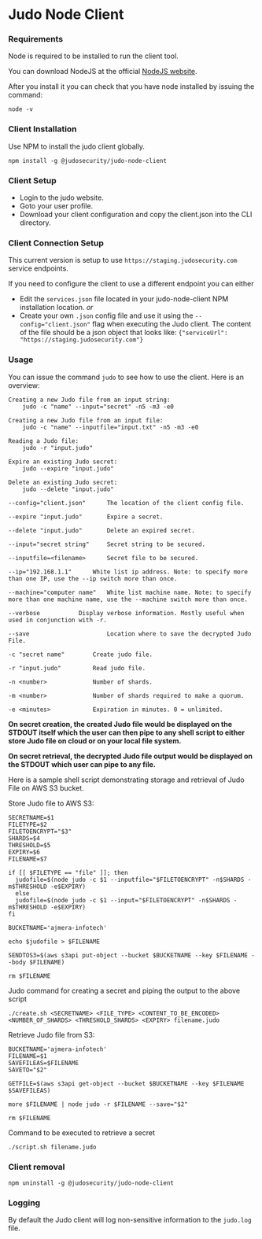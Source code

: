 # Judo Node Client

### Requirements
Node is required to be installed to run the client tool.

You can download NodeJS at the official [NodeJS website](https://nodejs.org).

After you install it you can check that you have node installed by issuing the command:

```
node -v
```

### Client Installation
Use NPM to install the judo client globally.
```
npm install -g @judosecurity/judo-node-client
```

### Client Setup
- Login to the judo website.
- Goto your user profile.
- Download your client configuration and copy the client.json into the CLI directory.

### Client Connection Setup
This current version is setup to use `https://staging.judosecurity.com` service endpoints.

If you need to configure the client to use a different endpoint you can either
- Edit the `services.json` file located in your judo-node-client NPM installation location.
*or*
- Create your own `.json` config file and use it using the `--config="client.json"` flag when executing the Judo client. The content of the file should be a json object that looks like: `{"serviceUrl": "https://staging.judosecurity.com"}`

### Usage
You can issue the command `judo` to see how to use the client. Here is an overview:
```
Creating a new Judo file from an input string:
	judo -c "name" --input="secret" -n5 -m3 -e0

Creating a new Judo file from an input file:
	judo -c "name" --inputfile="input.txt" -n5 -m3 -e0

Reading a Judo file:
	judo -r "input.judo"

Expire an existing Judo secret:
	judo --expire "input.judo"

Delete an existing Judo secret:
	judo --delete "input.judo"

--config="client.json" 		The location of the client config file.

--expire "input.judo" 		Expire a secret.

--delete "input.judo" 		Delete an expired secret.

--input="secret string" 	Secret string to be secured.

--inputfile=<filename> 		Secret file to be secured.

--ip="192.168.1.1" 		White list ip address. Note: to specify more than one IP, use the --ip switch more than once.

--machine="computer name" 	White list machine name. Note: to specify more than one machine name, use the --machine switch more than once.

--verbose 			Display verbose information. Mostly useful when used in conjunction with -r.

--save                   	Location where to save the decrypted Judo File.

-c "secret name" 		Create judo file.

-r "input.judo" 		Read judo file.

-n <number> 			Number of shards.

-m <number> 			Number of shards required to make a quorum.

-e <minutes> 			Expiration in minutes. 0 = unlimited.
```

**On secret creation, the created Judo file would be displayed on the STDOUT itself which the user can then pipe to any shell script to either store Judo file on cloud or on your local file system.**

**On secret retrieval, the decrypted Judo file output would be displayed on the STDOUT which user can pipe to any file.**

Here is a sample shell script demonstrating storage and retrieval of Judo File on AWS S3 bucket.


Store Judo file to AWS S3:
```
SECRETNAME=$1
FILETYPE=$2
FILETOENCRYPT="$3"
SHARDS=$4
THRESHOLD=$5
EXPIRY=$6
FILENAME=$7

if [[ $FILETYPE == "file" ]]; then
  judofile=$(node judo -c $1 --inputfile="$FILETOENCRYPT" -n$SHARDS -m$THRESHOLD -e$EXPIRY)
  else
  judofile=$(node judo -c $1 --input="$FILETOENCRYPT" -n$SHARDS -m$THRESHOLD -e$EXPIRY)
fi

BUCKETNAME='ajmera-infotech'

echo $judofile > $FILENAME

SENDTOS3=$(aws s3api put-object --bucket $BUCKETNAME --key $FILENAME --body $FILENAME)

rm $FILENAME
```

Judo command for creating a secret and piping the output to the above script

```
./create.sh <SECRETNAME> <FILE_TYPE> <CONTENT_TO_BE_ENCODED> <NUMBER_OF_SHARDS> <THRESHOLD_SHARDS> <EXPIRY> filename.judo
```

Retrieve Judo file from S3:
```
BUCKETNAME='ajmera-infotech'
FILENAME=$1
SAVEFILEAS=$FILENAME
SAVETO="$2"

GETFILE=$(aws s3api get-object --bucket $BUCKETNAME --key $FILENAME $SAVEFILEAS)

more $FILENAME | node judo -r $FILENAME --save="$2"

rm $FILENAME
```

Command to be executed to retrieve a secret
```
./script.sh filename.judo
```
### Client removal
```
npm uninstall -g @judosecurity/judo-node-client
```

### Logging
By default the Judo client will log non-sensitive information to the `judo.log` file.
